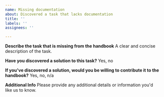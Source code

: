 ```yaml
---
name: Missing documentation
about: Discovered a task that lacks documentation
title: ''
labels: ''
assignees: ''

---
```


**Describe the task that is missing from the handbook**
A clear and concise description of the task.

**Have you discovered a solution to this task?**
Yes, no

**If you've discovered a solution, would you be willing to contribute it to the handbook?**
Yes, no, n/a

**Additional Info**
Please provide any additional details or information you'd like us to know.
